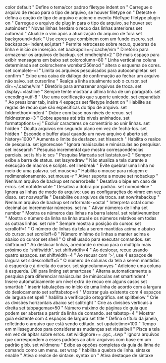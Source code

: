 color default					"	Define o tema/cor padrao
filetype indent on				"	Carregue o arquivo de recuo para o tipo de arquivo, se houver
filetype on						"	Detecte e defina a opção de tipo de arquivo e acione o evento FileType
filetype plugin on				"	Carregue o arquivo de plug in para o tipo de arquivo, se houver
set autoindent					"	Novas linhas herdam o recuo das linhas anteriores
set autoread					"	Atualize o vim após a atualização do arquivo de fora
set background=dark				"	Use cores que combinem com um fundo escuro.
set backspace=indent,eol,start	"	Permite retrocesso sobre recuo, quebras de linha e início de inserção.
set backupdir=~/.cache/vim		"	Diretório para armazenar os arquivos de backup.
set cmdheight=2					"	Dê mais espaço para exibir mensagens em baixo
set colorcolumn=80				"	Linha vertical na coluna determinada
set colorscheme wombat256mod	"	altera o esquema de cores.
set complete-=i					"	Limita os arquivos pesquisados para autocompletar.
set confirm						"	Exibe uma caixa de diálogo de confirmação ao fechar um arquivo não salvo.
set cursorline					"	Realça a linha atualmente sob o cursor.
set dir=~/.cache/vim			"	Diretório para armazenar arquivos de troca.
set display+=lastline			"	Sempre tente mostrar a última linha de um parágrafo.
set encoding=utf-8				"	Use uma codificação que suporte unicode.
set expandtab					"	Ao pressionar tab, insira 4 espaços
set filetype indent on			"	Habilite as regras de recuo que são específicas do tipo de arquivo.
set foldmethod=indent			"	Dobre com base nos níveis de recuo.
set foldnestmax=3				"	Dobre apenas até três níveis aninhados.
set formatoptions+=j			"	Excluir caracteres de comentário ao unir linhas.
set hidden						"	Oculta arquivos em segundo plano em vez de fechá-los.
set hidden						"	Esconde o buffer atual quando um novo arquivo é aberto
set history=1000				"	Aumenta o limite de desfazer.
set hlsearch					"	Habilita o realce de pesquisa.
set ignorecase					"	Ignora maiúsculas e minúsculas ao pesquisar.
set incsearch					"	Pesquisa incremental que mostra correspondências parciais.
set is hls ic scs				"	Pesquisa Marcada
set laststatus=2				"	Sempre exibe a barra de status.
set lazyredraw					"	Não atualiza a tela durante a execução de macros e scripts.
set linebreak					"	Evite quebrar uma linha no meio de uma palavra.
set mouse=a						"	Habilita o mouse para rolagem e redimensionamento.
set mouse=r						"	Ativar suporte a mouse
set nobackup					"	Nenhum arquivo de backup
set noerrorbells				"	Desativa o bipe em caso de erros.
set nofoldenable				"	Desativa a dobra por padrão.
set nomodeline					"	Ignora as linhas de modo do arquivo; use as configurações do vimrc em vez disso.
set noswapfile					"	Desabilite os arquivos de troca.
set nowritebackup				"	Nenhum arquivo de backup
set nrformats-=octal			"	Interpreta octal como decimal ao incrementar números.
set nu							"	Ativar números de linha
set number						"	Mostra os números das linhas na barra lateral.
set relativenumber				"	Mostra o número da linha na linha atual e os números relativos em todas as outras linhas.
set rule						"	Sempre mostra a posição do cursor.
set scrolloff=1					"	O número de linhas da tela a serem mantidas acima e abaixo do cursor.
set scrolloff=8					"	Número mínimo de linhas a manter acima e abaixo do cursor
set shell						"	O shell usado para executar comandos.
set shiftround					"	Ao deslocar linhas, arredonde o recuo para o múltiplo mais próximo de “shiftwidth”.
set shiftwidth=4				"	Ao deslocar, recue usando quatro espaços.
set shiftwidth=4				"	Ao recuar com '>', use 4 espaços de largura
set sidescrolloff=5				"	O número de colunas da tela a serem mantidas à esquerda e à direita do cursor.
set signcolumn=yes				"	Adicione uma coluna à esquerda. Útil para linting
set smartcase					"	Alterna automaticamente a pesquisa para diferenciar maiúsculas de minúsculas
set smartindent					"	Insere automaticamente um nível extra de recuo em alguns casos
set smarttab					"	inserir tabulações no início de uma linha de acordo com a largura do deslocamento
set softtabstop=4				"	Mostrar guia existente com 4 espaços de largura
set spell						"	habilita a verificação ortográfica.
set splitbelow					"	Crie as divisões horizontais abaixo
set splitright					"	Crie as divisões verticais à direita
set tabpagemax=50				"	Número máximo de páginas de guia que podem ser abertas a partir da linha de comando.
set tabstop=4					"	Mostrar guia existente com 4 espaços de largura
set title						"	Defina o título da janela, refletindo o arquivo que está sendo editado.
set updatetime=100				"	Tempo em milissegundos para considerar as mudanças
set visualbell					"	Pisca a tela em vez de apitar sobre erros.
set wildignore+= .pyc, .swp		"	Ignora arquivos que correspondem a esses padrões ao abrir arquivos com base em um padrão glob.
set wildmenu					"	Exibe as opções completas da guia da linha de comando como um menu.
set wrap						"	habilita a quebra de linha.
sintaxe enable					"	Ativa o realce de sintaxe.
syntax on						"	Ativa destaque de sintaxe
